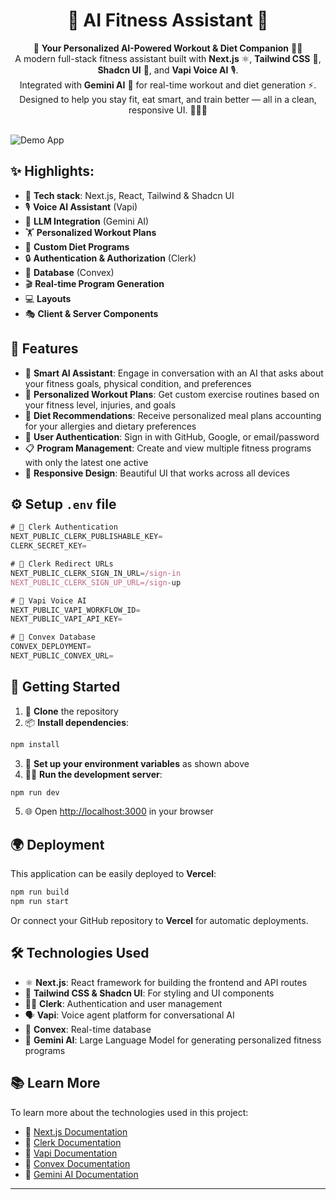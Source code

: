 <h1 align="center">🤖 AI Fitness Assistant 💪</h1>

<p align="center">
  🧠 <b>Your Personalized AI-Powered Workout & Diet Companion</b> 💪🥗<br />
  A modern full-stack fitness assistant built with <b>Next.js</b> ⚛️, <b>Tailwind CSS</b> 🎨, <b>Shadcn UI</b> 🧩, and <b>Vapi Voice AI</b> 🎙️.<br />
  Integrated with <b>Gemini AI</b> 🤖 for real-time workout and diet generation ⚡.<br />
  Designed to help you stay fit, eat smart, and train better — all in a clean, responsive UI. 🚀🏋️‍♂️
  <br /><br />
</p>

![Demo App](https://github.com/Gauravpatil07/Codeflex---AI-Fitness-Assistant/blob/7b77e5b8d6b8369675300af1f1f4f12fc1abde16/screenshot-for-readme.png)

## ✨ Highlights:

* 🚀 **Tech stack**: Next.js, React, Tailwind & Shadcn UI
* 🎙️ **Voice AI Assistant** (Vapi)
* 🧠 **LLM Integration** (Gemini AI)
* 🏋️ **Personalized Workout Plans**
* 🥗 **Custom Diet Programs**
* 🔒 **Authentication & Authorization** (Clerk)
* 💾 **Database** (Convex)
* 🎬 **Real-time Program Generation**
* 💻 **Layouts**
* 🎭 **Client & Server Components**

## 🌟 Features

* 🤖 **Smart AI Assistant**: Engage in conversation with an AI that asks about your fitness goals, physical condition, and preferences
* 🧘 **Personalized Workout Plans**: Get custom exercise routines based on your fitness level, injuries, and goals
* 🍱 **Diet Recommendations**: Receive personalized meal plans accounting for your allergies and dietary preferences
* 🔐 **User Authentication**: Sign in with GitHub, Google, or email/password
* 📋 **Program Management**: Create and view multiple fitness programs with only the latest one active
* 📱 **Responsive Design**: Beautiful UI that works across all devices

## ⚙️ Setup `.env` file

```js
# 🔐 Clerk Authentication
NEXT_PUBLIC_CLERK_PUBLISHABLE_KEY=
CLERK_SECRET_KEY=

# 🔁 Clerk Redirect URLs
NEXT_PUBLIC_CLERK_SIGN_IN_URL=/sign-in
NEXT_PUBLIC_CLERK_SIGN_UP_URL=/sign-up

# 🧠 Vapi Voice AI
NEXT_PUBLIC_VAPI_WORKFLOW_ID=
NEXT_PUBLIC_VAPI_API_KEY=

# 💾 Convex Database
CONVEX_DEPLOYMENT=
NEXT_PUBLIC_CONVEX_URL=
```

## 🚀 Getting Started

1. 🔁 **Clone** the repository
2. 📦 **Install dependencies**:

```bash
npm install
```

3. 🧪 **Set up your environment variables** as shown above
4. 🏃‍♂️ **Run the development server**:

```bash
npm run dev
```

5. 🌐 Open [http://localhost:3000](http://localhost:3000) in your browser

## 🌍 Deployment

This application can be easily deployed to **Vercel**:

```bash
npm run build
npm run start
```

Or connect your GitHub repository to **Vercel** for automatic deployments.

## 🛠️ Technologies Used

* ⚛️ **Next.js**: React framework for building the frontend and API routes
* 🎨 **Tailwind CSS & Shadcn UI**: For styling and UI components
* 🧑‍💼 **Clerk**: Authentication and user management
* 🗣️ **Vapi**: Voice agent platform for conversational AI
* 🔄 **Convex**: Real-time database
* 🧠 **Gemini AI**: Large Language Model for generating personalized fitness programs

## 📚 Learn More

To learn more about the technologies used in this project:

* 📘 [Next.js Documentation](https://nextjs.org/docs)
* 📕 [Clerk Documentation](https://clerk.com/docs)
* 📙 [Vapi Documentation](https://docs.vapi.ai)
* 📗 [Convex Documentation](https://docs.convex.dev)
* 📒 [Gemini AI Documentation](https://ai.google.dev/gemini-api)

---

